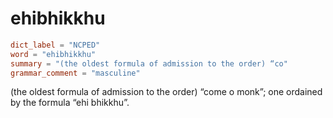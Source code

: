 # ehibhikkhu

``` toml
dict_label = "NCPED"
word = "ehibhikkhu"
summary = "(the oldest formula of admission to the order) “co"
grammar_comment = "masculine"
```

(the oldest formula of admission to the order) “come o monk”; one ordained by the formula “ehi bhikkhu”.

